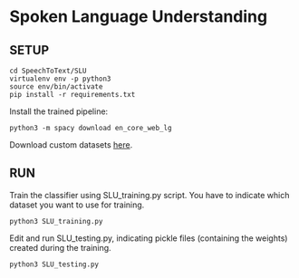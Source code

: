 # Spoken Language Understanding

## SETUP

```
cd SpeechToText/SLU
virtualenv env -p python3
source env/bin/activate
pip install -r requirements.txt
```

Install the trained pipeline:
```
python3 -m spacy download en_core_web_lg
```
Download custom datasets [here](https://bit.ly/3dWz1CG).

## RUN

Train the classifier using SLU_training.py script. You have to indicate which dataset you want to use for training.

```
python3 SLU_training.py
```

Edit and run SLU_testing.py, indicating pickle files (containing the weights) created during the training.

```
python3 SLU_testing.py
```

